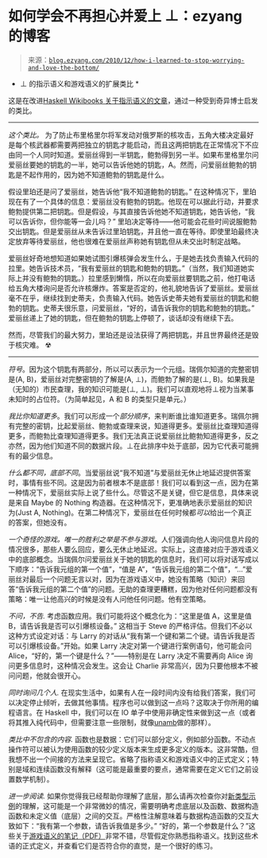 <!--yml

category: 未分类

date: 2024-07-01 18:18:01

-->

# 如何学会不再担心并爱上 ⊥：ezyang 的博客

> 来源：[`blog.ezyang.com/2010/12/how-i-learned-to-stop-worrying-and-love-the-bottom/`](http://blog.ezyang.com/2010/12/how-i-learned-to-stop-worrying-and-love-the-bottom/)

* ⊥ 的指示语义和游戏语义的扩展类比 *

这是在改进[Haskell Wikibooks 关于指示语义的文章](http://en.wikibooks.org/wiki/Haskell/Denotational_semantics)，通过一种受到奇异博士启发的类比。

* * *

*这个类比。* 为了防止布里格里尔将军发动对俄罗斯的核攻击，五角大楼决定最好是每个核武器都需要两把独立的钥匙才能启动，而且这两把钥匙在正常情况下不应由同一个人同时知道。爱丽丝得到一半钥匙，鲍勃得到另一半。如果布里格里尔问爱丽丝要她的钥匙的一半，她可以告诉他她的钥匙，A。然而，问爱丽丝鲍勃的钥匙是不起作用的，因为她不知道鲍勃的钥匙是什么。

假设里珀还是问了爱丽丝，她告诉他“我不知道鲍勃的钥匙。” 在这种情况下，里珀现在有了一个具体的信息：爱丽丝没有鲍勃的钥匙。他现在可以据此行动，并要求鲍勃提供第二把钥匙。但是假设，与其直接告诉他她不知道钥匙，她告诉他，“我可以告诉你，但你能等一会儿吗？” 里珀决定等待——他可能会花些时间说服鲍勃交出钥匙。但是爱丽丝从未告诉过里珀钥匙，并且他一直在等待。即使里珀最终决定放弃等待爱丽丝，他也很难在爱丽丝声称她有钥匙但从未交出时制定战略。

爱丽丝好奇地想知道如果她试图引爆核弹会发生什么，于是她去找负责输入代码的拉里。她告诉技术员，“我有爱丽丝的钥匙和鲍勃的钥匙。”（当然，我们知道她实际上并没有鲍勃的钥匙。）拉里感到懒惰，所以在向爱丽丝要钥匙之前，他打电话给五角大楼询问是否允许核爆炸。答案是否定的，他礼貌地告诉了爱丽丝。爱丽丝毫不在乎，继续找到史蒂夫，负责输入代码。她告诉史蒂夫她有爱丽丝的钥匙和鲍勃的钥匙。史蒂夫很乐意，问爱丽丝，“好的，请告诉我你的钥匙和鲍勃的钥匙。” 爱丽丝递上了她的钥匙，但在鲍勃的钥匙上停顿了，谈话却没有继续下去。

然而，尽管我们的最大努力，里珀还是设法获得了两把钥匙，并且世界最终还是毁于核灾难。 ☢

* * *

*符号*。因为这个钥匙有两部分，所以可以表示为一个元组。瑞佩尔知道的完整密钥是(A, B)，爱丽丝对完整密钥的了解是(A, ⊥)，而鲍勃了解的是(⊥, B)。如果我是（无知的）市民查理，我的知识可能是(⊥, ⊥)。我们可以直观地将⊥视为当某事未知时的占位符。（为简单起见，A 和 B 的类型只是单元。）

*我比你知道更多*。我们可以形成一个*部分顺序*，来判断谁比谁知道更多。瑞佩尔拥有完整的密钥，比起爱丽丝、鲍勃或查理来说，知道得更多。爱丽丝比查理知道得更多，而鲍勃比查理知道得更多。我们无法真正说爱丽丝比鲍勃知道得更多，反之亦然，因为他们知道不同的数据片段。⊥在此排序中处于底部，因为它代表可能拥有的最少信息。

*什么都不同，底部不同*。当爱丽丝说“我不知道”与爱丽丝无休止地延迟提供答案时，事情有些不同。这是因为前者根本不是底部！我们可以看到这一点，因为在第一种情况下，爱丽丝实际上说了些什么。尽管这不是关键，但它是信息，具体来说是来自 Maybe 的 Nothing 构造器。在这种情况下，更准确地表示爱丽丝的知识为(Just A, Nothing)。在第二种情况下，爱丽丝在任何时候都*可以*给出一个真正的答案，但她没有。

*一个奇怪的游戏。唯一的胜利之举是不参与游戏*。人们强调向他人询问信息片段的情况很多，那些人要么回应，要么无休止地延迟。实际上，这直接对应于游戏语义中的底部概念。当瑞佩尔问爱丽丝关于她的钥匙的信息时，我们可以将对话写成以下顺序：“告诉我元组的第一个值”，“值是 A”，“告诉我元组的第二个值”，“...”爱丽丝对最后一个问题无言以对，因为在游戏语义中，她没有策略（知识）来回答“告诉我元组的第二个值”的问题。无助的查理更糟糕，因为他对任何问题都没有策略：唯一让他高兴的时候是没有人问他任何问题。他有空策略。

*不问，不告.* 考虑函数应用。我们可能将这个概念化为：“这里是值 A，这里是值 B，请告诉我是否可以引爆核设备。” 这相当于 Steve 的严格评估。但我们不必以这种方式设定对话：与 Larry 的对话从“我有第一个键和第二个键。请告诉我是否可以引爆核设备。”开始。如果 Larry 决定对第一个键进行案例语句，他可能会问 Alice，“好的，第一个键是什么？”——特别是在 Larry 决定不需要再向 Alice 询问更多信息时，这种情况会发生。这会让 Charlie 非常高兴，因为只要他根本不被问问题，他就会很开心。

*同时询问几个人.* 在现实生活中，如果有人在一段时间内没有给我们答案，我们可以决定停止倾听，去做其他事情。程序也可以做到这一点吗？这取决于你所用的编程语言。在 Haskell 中，我们可以在 IO 单子中使用非确定性来做到这一点（或者将其推入纯代码中，但需要注意一些限制，就像[unamb](http://haskell.org/haskellwiki/Unamb)做的那样）。

*类比中不包含的内容.* 函数也是数据：它们可以部分定义，例如部分函数。不动点操作符可以被认为使用函数的较少定义版本来生成更多定义的版本。这非常酷，但我想不出一个间接的方法来呈现它。省略了指称语义和游戏语义中的正式定义；特别是域和连续函数没有解释（这可能是最重要的要点，通常需要在定义它们之前设置数学机制）。

*进一步阅读.* 如果你觉得我已经帮助你理解了底层，那么请再次检查你对[新类型示例](http://www.haskell.org/haskellwiki/Newtype#Examples)的理解，这可能是一个非常微妙的情况，需要明确考虑底层以及函数、数据构造函数和未定义值（底层）之间的交互。严格性注解意味着与数据构造函数的交互大致如下：“我有第一个参数，请告诉我值是多少。” “好的，第一个参数是什么？”这些关于[游戏语义的笔记（PDF）](http://www.pps.jussieu.fr/~curien/Game-semantics.pdf)非常不错，尽管假定你熟悉指称语义。找到这些术语的正式定义，并查看它们是否符合你的直觉，是一个很好的练习。
